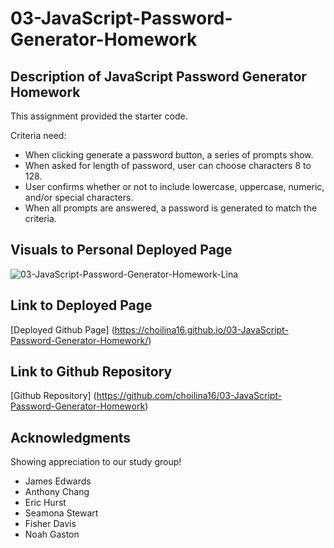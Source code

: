 # 03-JavaScript-Password-Generator-Homework

## Description of JavaScript Password Generator Homework
This assignment provided the starter code.

Criteria need:
* When clicking generate a password button, a series of prompts show.
* When asked for length of password, user can choose characters 8 to 128.
* User confirms whether or not to include lowercase, uppercase, numeric, and/or special characters.
* When all prompts are answered, a password is generated to match the criteria.

 

## Visuals to Personal Deployed Page
![03-JavaScript-Password-Generator-Homework-Lina](https://user-images.githubusercontent.com/100983245/160218157-f5f5d5e2-4c70-49c0-8177-7e00b3a174f7.png)

## Link to Deployed Page
[Deployed Github Page] (https://choilina16.github.io/03-JavaScript-Password-Generator-Homework/)

## Link to Github Repository 
[Github Repository] (https://github.com/choilina16/03-JavaScript-Password-Generator-Homework)

## Acknowledgments 
Showing appreciation to our study group! 
* James Edwards
* Anthony Chang
* Eric Hurst
* Seamona Stewart
* Fisher Davis
* Noah Gaston
